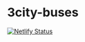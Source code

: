 # 3city-buses
[![Netlify Status](https://api.netlify.com/api/v1/badges/7f6e4d33-2ffd-4f28-bed7-8d06103605f5/deploy-status)](https://app.netlify.com/sites/3city/deploys)
